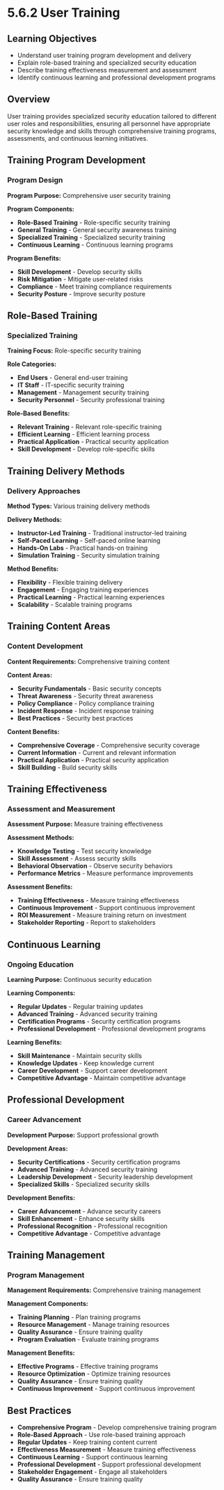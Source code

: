 # 5.6.2 User Training

## Learning Objectives
- Understand user training program development and delivery
- Explain role-based training and specialized security education
- Describe training effectiveness measurement and assessment
- Identify continuous learning and professional development programs

## Overview
User training provides specialized security education tailored to different user roles and responsibilities, ensuring all personnel have appropriate security knowledge and skills through comprehensive training programs, assessments, and continuous learning initiatives.

## Training Program Development

### Program Design
**Program Purpose:** Comprehensive user security training

**Program Components:**
- **Role-Based Training** - Role-specific security training
- **General Training** - General security awareness training
- **Specialized Training** - Specialized security training
- **Continuous Learning** - Continuous learning programs

**Program Benefits:**
- **Skill Development** - Develop security skills
- **Risk Mitigation** - Mitigate user-related risks
- **Compliance** - Meet training compliance requirements
- **Security Posture** - Improve security posture

## Role-Based Training

### Specialized Training
**Training Focus:** Role-specific security training

**Role Categories:**
- **End Users** - General end-user training
- **IT Staff** - IT-specific security training
- **Management** - Management security training
- **Security Personnel** - Security professional training

**Role-Based Benefits:**
- **Relevant Training** - Relevant role-specific training
- **Efficient Learning** - Efficient learning process
- **Practical Application** - Practical security application
- **Skill Development** - Develop role-specific skills

## Training Delivery Methods

### Delivery Approaches
**Method Types:** Various training delivery methods

**Delivery Methods:**
- **Instructor-Led Training** - Traditional instructor-led training
- **Self-Paced Learning** - Self-paced online learning
- **Hands-On Labs** - Practical hands-on training
- **Simulation Training** - Security simulation training

**Method Benefits:**
- **Flexibility** - Flexible training delivery
- **Engagement** - Engaging training experiences
- **Practical Learning** - Practical learning experiences
- **Scalability** - Scalable training programs

## Training Content Areas

### Content Development
**Content Requirements:** Comprehensive training content

**Content Areas:**
- **Security Fundamentals** - Basic security concepts
- **Threat Awareness** - Security threat awareness
- **Policy Compliance** - Policy compliance training
- **Incident Response** - Incident response training
- **Best Practices** - Security best practices

**Content Benefits:**
- **Comprehensive Coverage** - Comprehensive security coverage
- **Current Information** - Current and relevant information
- **Practical Application** - Practical security application
- **Skill Building** - Build security skills

## Training Effectiveness

### Assessment and Measurement
**Assessment Purpose:** Measure training effectiveness

**Assessment Methods:**
- **Knowledge Testing** - Test security knowledge
- **Skill Assessment** - Assess security skills
- **Behavioral Observation** - Observe security behaviors
- **Performance Metrics** - Measure performance improvements

**Assessment Benefits:**
- **Training Effectiveness** - Measure training effectiveness
- **Continuous Improvement** - Support continuous improvement
- **ROI Measurement** - Measure training return on investment
- **Stakeholder Reporting** - Report to stakeholders

## Continuous Learning

### Ongoing Education
**Learning Purpose:** Continuous security education

**Learning Components:**
- **Regular Updates** - Regular training updates
- **Advanced Training** - Advanced security training
- **Certification Programs** - Security certification programs
- **Professional Development** - Professional development programs

**Learning Benefits:**
- **Skill Maintenance** - Maintain security skills
- **Knowledge Updates** - Keep knowledge current
- **Career Development** - Support career development
- **Competitive Advantage** - Maintain competitive advantage

## Professional Development

### Career Advancement
**Development Purpose:** Support professional growth

**Development Areas:**
- **Security Certifications** - Security certification programs
- **Advanced Training** - Advanced security training
- **Leadership Development** - Security leadership development
- **Specialized Skills** - Specialized security skills

**Development Benefits:**
- **Career Advancement** - Advance security careers
- **Skill Enhancement** - Enhance security skills
- **Professional Recognition** - Professional recognition
- **Competitive Advantage** - Competitive advantage

## Training Management

### Program Management
**Management Requirements:** Comprehensive training management

**Management Components:**
- **Training Planning** - Plan training programs
- **Resource Management** - Manage training resources
- **Quality Assurance** - Ensure training quality
- **Program Evaluation** - Evaluate training programs

**Management Benefits:**
- **Effective Programs** - Effective training programs
- **Resource Optimization** - Optimize training resources
- **Quality Assurance** - Ensure training quality
- **Continuous Improvement** - Support continuous improvement

## Best Practices
- **Comprehensive Program** - Develop comprehensive training program
- **Role-Based Approach** - Use role-based training approach
- **Regular Updates** - Keep training content current
- **Effectiveness Measurement** - Measure training effectiveness
- **Continuous Learning** - Support continuous learning
- **Professional Development** - Support professional development
- **Stakeholder Engagement** - Engage all stakeholders
- **Quality Assurance** - Ensure training quality